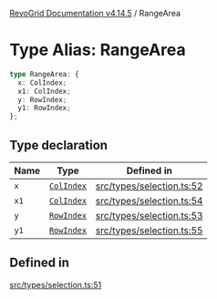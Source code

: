 [RevoGrid Documentation v4.14.5](README.md) / RangeArea

# Type Alias: RangeArea

```ts
type RangeArea: {
  x: ColIndex;
  x1: ColIndex;
  y: RowIndex;
  y1: RowIndex;
};
```

## Type declaration

| Name | Type | Defined in |
| ------ | ------ | ------ |
| `x` | [`ColIndex`](TypeAlias.ColIndex.md) | [src/types/selection.ts:52](https://github.com/revolist/revogrid/blob/395fb64310e6654557393205ff295dbb2f4142c5/src/types/selection.ts#L52) |
| `x1` | [`ColIndex`](TypeAlias.ColIndex.md) | [src/types/selection.ts:54](https://github.com/revolist/revogrid/blob/395fb64310e6654557393205ff295dbb2f4142c5/src/types/selection.ts#L54) |
| `y` | [`RowIndex`](TypeAlias.RowIndex.md) | [src/types/selection.ts:53](https://github.com/revolist/revogrid/blob/395fb64310e6654557393205ff295dbb2f4142c5/src/types/selection.ts#L53) |
| `y1` | [`RowIndex`](TypeAlias.RowIndex.md) | [src/types/selection.ts:55](https://github.com/revolist/revogrid/blob/395fb64310e6654557393205ff295dbb2f4142c5/src/types/selection.ts#L55) |

## Defined in

[src/types/selection.ts:51](https://github.com/revolist/revogrid/blob/395fb64310e6654557393205ff295dbb2f4142c5/src/types/selection.ts#L51)
